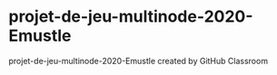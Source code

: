 # projet-de-jeu-multinode-2020-Emustle
projet-de-jeu-multinode-2020-Emustle created by GitHub Classroom
